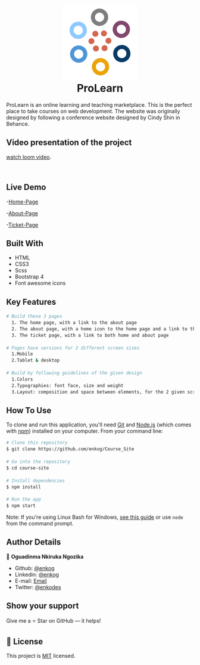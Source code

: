 <h1 align ="center">
  <br>
  <a href="">
    <img src="img/logo.png" alt="ProLearnlogo" title="ProLearn" width="200"></a>
  <br>
      ProLearn 
      
  <br>
</h1>

ProLearn is an online learning and teaching marketplace. This is the perfect place to take courses on web development.
The website was originally designed by following a conference website designed by Cindy Shin in Behance.

## Video presentation of the project

[watch loom video]().

<img src="">

## Live Demo

-[Home-Page](/feature/index.html)

-[About-Page](/feature/about.html)

-[Ticket-Page](/feature/tickets.html)

## Built With

- HTML
- CSS3
- Scss
- Bootstrap 4
- Font awesome icons

## Key Features

```bash
# Build these 3 pages
  1. The home page, with a link to the about page
  2. The about page, with a home icon to the home page and a link to the ticket page.
  3. The ticket page, with a link to both home and about page

# Pages have versions for 2 different screen sizes
  1.Mobile
  2.Tablet & desktop

# Build by following guidelines of the given design
  1.Colors
  2.Typographies: font face, size and weight
  3.Layout: composition and space between elements, for the 2 given screen sizes
```

## How To Use

To clone and run this application, you'll need [Git](https://git-scm.com) and [Node.js](https://nodejs.org/en/download/) (which comes with [npm](http://npmjs.com)) installed on your computer. From your command line:

```bash
# Clone this repository
$ git clone https://github.com/enkog/Course_Site

# Go into the repository
$ cd course-site

# Install dependencies
$ npm install

# Run the app
$ npm start
```

Note: If you're using Linux Bash for Windows, [see this guide](https://www.howtogeek.com/261575/how-to-run-graphical-linux-desktop-applications-from-windows-10s-bash-shell/) or use `node` from the command prompt.

## Author Details

👤 **Oguadinma Nkiruka Ngozika**

- Github: [@enkog](https://github.com/enkog)
- Linkedin: [@enkog](https://www.linkedin.com/in/enkog/)
- E-mail: <a href="mailto:nkirukaogu@gmail.com?subject=Hello Nkiruka!">Email</a>
- Twitter: [@enkodes](https://twitter.com/enkodes)

## Show your support

Give me a ⭐ Star on GitHub — it helps!

## 📝 License

This project is [MIT](lic.url) licensed.
